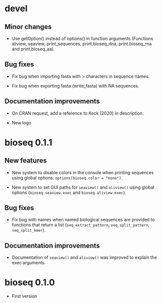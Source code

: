 # devel

## Minor changes

* Use getOption() instead of options() in function arguments (Functions aliview, seaview, print_sequences, print.bioseq_dna, print.bioseq_rna and print.bioseq_aa).

## Bug fixes

* Fix bug when importing fasta with > characters in sequence names.

* Fix bug when exporting fasta (write_fasta) with NA sequences.

## Documentation improvements

* On CRAN request, add a reference to Keck (2020) in description.

* New logo


# bioseq 0.1.1

## New features

* New system to disable colors in the console when printing sequences using
global options: `options(bioseq.color = "none")`.

* New system to set GUI paths for `seaview()` and `aliview()` using global
options (`bioseq.seaview.exec` and `bioseq.aliview.exec`).

## Bug fixes

* Fix bug with names when named biological sequences are provided to
functions that return a list (`seq_extract_pattern`, `seq_split_pattern`,
`seq_split_kmer`).

## Documentation improvements

* Documentation of `seaview()` and `aliview()` was improved to explain
the exec arguments.



# bioseq 0.1.0

* First version
